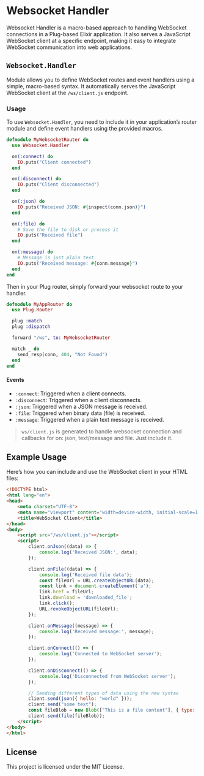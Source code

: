 
# Websocket Handler

Websocket Handler is a macro-based approach to handling WebSocket connections in a Plug-based Elixir application. It also serves a JavaScript WebSocket client at a specific endpoint, making it easy to integrate WebSocket communication into web applications.

## `Websocket.Handler`

Module allows you to define WebSocket routes and event handlers using a simple, macro-based syntax. It automatically serves the JavaScript WebSocket client at the `/ws/client.js` endpoint.

### Usage

To use `Websocket.Handler`, you need to include it in your application’s router module and define event handlers using the provided macros.

```elixir
defmodule MyWebsocketRouter do
  use Websocket.Handler

  on(:connect) do
    IO.puts("Client connected")
  end

  on(:disconnect) do
    IO.puts("Client disconnected")
  end

  on(:json) do
    IO.puts("Received JSON: #{inspect(conn.json)}")
  end

  on(:file) do
    # Save the file to disk or process it
    IO.puts("Received file")
  end

  on(:message) do
    # Message is just plain text.
    IO.puts("Received message: #{conn.message}")
  end
end
```

Then in your Plug router, simply forward your websocket route to your handler.

```elixir
defmodule MyAppRouter do
  use Plug.Router

  plug :match
  plug :dispatch

  forward "/ws", to: MyWebsocketRouter

  match _ do
    send_resp(conn, 404, "Not Found")
  end
end
```

#### Events

  - `:connect`: Triggered when a client connects.
  - `:disconnect`: Triggered when a client disconnects.
  - `:json`: Triggered when a JSON message is received.
  - `:file`: Triggered when binary data (file) is received.
  - `:message`: Triggered when a plain text message is received.

> `ws/client.js` is generated to handle websocket connection and callbacks for on: json, text/message and file. Just include it.

## Example Usage

Here’s how you can include and use the WebSocket client in your HTML files:

```html
<!DOCTYPE html>
<html lang="en">
<head>
    <meta charset="UTF-8">
    <meta name="viewport" content="width=device-width, initial-scale=1.0">
    <title>WebSocket Client</title>
</head>
<body>
    <script src="/ws/client.js"></script>
    <script>
        client.onJson((data) => {
            console.log('Received JSON:', data);
        });

        client.onFile((data) => {
            console.log('Received file data');
            const fileUrl = URL.createObjectURL(data);
            const link = document.createElement('a');
            link.href = fileUrl;
            link.download = 'downloaded_file';
            link.click();
            URL.revokeObjectURL(fileUrl);
        });

        client.onMessage((message) => {
            console.log('Received message:', message);
        });

        client.onConnect(() => {
            console.log('Connected to WebSocket server');
        });

        client.onDisconnect(() => {
            console.log('Disconnected from WebSocket server');
        });

        // Sending different types of data using the new syntax
        client.send(json({ hello: "world" }));
        client.send("some text");
        const fileBlob = new Blob(["This is a file content"], { type: 'text/plain' });
        client.send(file(fileBlob));
    </script>
</body>
</html>
```


## License

This project is licensed under the MIT License.
